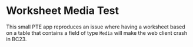 # Worksheet Media Test
This small PTE app reproduces an issue where having a worksheet based on
a table that contains a field of type `Media` will make the web client
crash in BC23.
